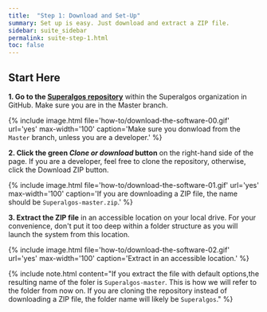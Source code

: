 ```yaml
---
title:  "Step 1: Download and Set-Up"
summary: Set up is easy. Just download and extract a ZIP file.
sidebar: suite_sidebar
permalink: suite-step-1.html
toc: false
---
```


## Start Here

**1. Go to the <a href="https://github.com/Superalgos/Superalgos" rel="nofollow" rel="noopener" target="_blank">Superalgos repository</a>** within the Superalgos organization in GitHub. Make sure you are in the Master branch.

{% include image.html file='how-to/download-the-software-00.gif' url='yes' max-width='100' caption='Make sure you donwload from the ```Master``` branch, unless you are a developer.' %}

**2. Click the green *Clone or download* button** on the right-hand side of the page. If you are a developer, feel free to clone the repository, otherwise, click the Download ZIP button.

{% include image.html file='how-to/download-the-software-01.gif' url='yes' max-width='100' caption='If you are downloading a ZIP file, the name should be ```Superalgos-master.zip```.' %}

**3. Extract the ZIP file** in an accessible location on your local drive. For your convenience, don't put it too deep within a folder structure as you will launch the system from this location.

{% include image.html file='how-to/download-the-software-02.gif' url='yes' max-width='100' caption='Extract in an accessible location.' %}

{% include note.html content="If you extract the file with default options,the resulting name of the foler is ```Superalgos-master```. This is how we will refer to the folder from now on. If you are cloning the repository instead of downloading a ZIP file, the folder name will likely be ```Superalgos```." %}